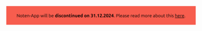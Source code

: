 <a href="https://blog.noten-app.de/eol-noten-app" target="_blank">
<img src=https://raw.githubusercontent.com/noten-app/.github/refs/heads/main/eol-note.png alt="Noten-App will be discontinued" style="margin-bottom: 5px;" />
</a>
